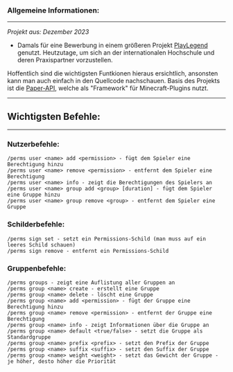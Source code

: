 ### Allgemeine Informationen:

---

*Projekt aus: Dezember 2023* 
- Damals für eine Bewerbung in einem größeren Projekt [PlayLegend](https://playlegend.net/) genutzt. Heutzutage, um sich an der internationalen Hochschule und deren Praxispartner vorzustellen.

Hoffentlich sind die wichtigsten Funtkionen hieraus ersichtlich, ansonsten kann man auch einfach in den Quellcode nachschauen. 
Basis des Projekts ist die [Paper-API](https://docs.papermc.io/paper/dev), welche als "Framework" für Minecraft-Plugins nutzt.



---

## Wichtigsten Befehle:

---

### Nutzerbefehle:

```
/perms user <name> add <permission> - fügt dem Spieler eine Berechtigung hinzu
/perms user <name> remove <permission> - entfernt dem Spieler eine Berechtigung
/perms user <name> info - zeigt die Berechtigungen des Spielers an
/perms user <name> group add <group> [duration] - fügt dem Spieler eine Gruppe hinzu
/perms user <name> group remove <group> - entfernt dem Spieler eine Gruppe
```

### Schilderbefehle:
```
/perms sign set - setzt ein Permissions-Schild (man muss auf ein leeres Schild schauen)
/perms sign remove - entfernt ein Permissions-Schild
```

### Gruppenbefehle:

```
/perms groups - zeigt eine Auflistung aller Gruppen an
/perms group <name> create - erstellt eine Gruppe 
/perms group <name> delete - löscht eine Gruppe
/perms group <name> add <permission> - fügt der Gruppe eine Berechtigung hinzu
/perms group <name> remove <permission> - entfernt der Gruppe eine Berechtigung
/perms group <name> info - zeigt Informationen über die Gruppe an
/perms group <name> default <true/false> - setzt die Gruppe als Standardgruppe
/perms group <name> prefix <prefix> - setzt den Prefix der Gruppe
/perms group <name> suffix <suffix> - setzt den Suffix der Gruppe
/perms group <name> weight <weight> - setzt das Gewicht der Gruppe - je höher, desto höher die Priorität
```
